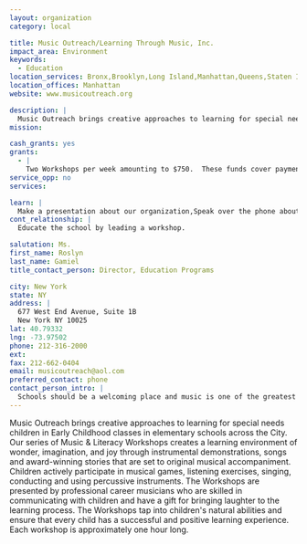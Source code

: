 ```yaml
---
layout: organization
category: local

title: Music Outreach/Learning Through Music, Inc.
impact_area: Environment
keywords: 
  - Education
location_services: Bronx,Brooklyn,Long Island,Manhattan,Queens,Staten Island,Greater New York
location_offices: Manhattan
website: www.musicoutreach.org

description: |
  Music Outreach brings creative approaches to learning for special needs children in Early Childhood classes in elementary schools across the City.  Our series of Music & Literacy Workshops creates a learning environment of wonder, imagination, and joy through instrumental demonstrations, songs and award-winning stories that are set to original musical accompaniment.  Children actively participate in musical games, listening exercises, singing, conducting and using percussive instruments.  The Workshops are presented by professional career musicians who are skilled in communicating with children and have a gift for bringing laughter to the learning process.  The Workshops tap into children's natural abilities and ensure that every child has a successful and positive learning experience.  Each workshop is approximately one hour long.
mission: 

cash_grants: yes
grants: 
  - |
    Two Workshops per week amounting to $750.  These funds cover payment for 3 musicians, equipment, transportation, students/teacher instruction materials, music sheets and story-books.  A grant of $500 would cover two of the musicians performing.
service_opp: no
services: 

learn: |
  Make a presentation about our organization,Speak over the phone about our work
cont_relationship: |
  Educate the school by leading a workshop.

salutation: Ms.
first_name: Roslyn
last_name: Gamiel
title_contact_person: Director, Education Programs

city: New York
state: NY
address: |
  677 West End Avenue, Suite 1B  
  New York NY 10025
lat: 40.79332
lng: -73.97502
phone: 212-316-2000
ext: 
fax: 212-662-0404
email: musicoutreach@aol.com
preferred_contact: phone
contact_person_intro: |
  Schools should be a welcoming place and music is one of the greatest pleasures of life and learning.  Music helps us express who we are and that is why from earliest history people have created music.  When our children attended elementary school there were no music enrichment classes and that is why in 1979 my husband and I began Music Outreach Programs.  I am Roslyn Gamiel, Director of Education Programs and am responsible for bringing the programs to the school.  I can be contacted at 212-316-2000 on business day afternoons.  Now, children in classrooms across the City can experience the beauty and power that music brings to their lives.  We have not worked with Common Cents schools in the past.
---
```

Music Outreach brings creative approaches to learning for special needs children in Early Childhood classes in elementary schools across the City.  Our series of Music & Literacy Workshops creates a learning environment of wonder, imagination, and joy through instrumental demonstrations, songs and award-winning stories that are set to original musical accompaniment.  Children actively participate in musical games, listening exercises, singing, conducting and using percussive instruments.  The Workshops are presented by professional career musicians who are skilled in communicating with children and have a gift for bringing laughter to the learning process.  The Workshops tap into children's natural abilities and ensure that every child has a successful and positive learning experience.  Each workshop is approximately one hour long.